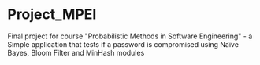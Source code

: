# Project_MPEI
Final project for course "Probabilistic Methods in Software Engineering" - a Simple application that tests if a password is compromised using Naïve Bayes, Bloom Filter and MinHash modules

